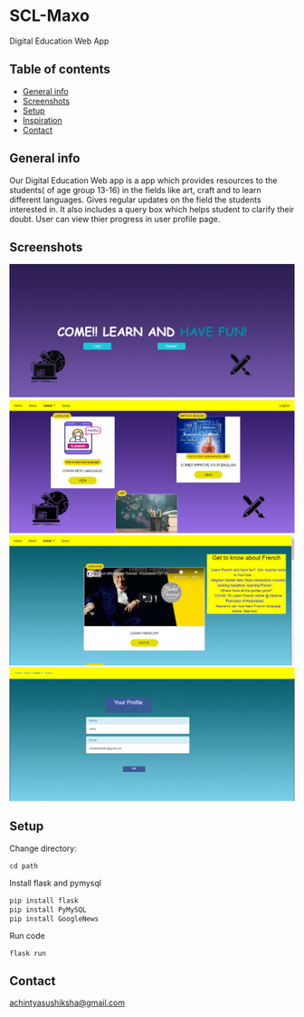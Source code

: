 # SCL-Maxo
Digital Education Web App

## Table of contents
* [General info](#general-info)
* [Screenshots](#screenshots)
* [Setup](#setup)
* [Inspiration](#inspiration)
* [Contact](#contact)

## General info
Our Digital Education Web app is a app which provides resources to the students( of age group 13-16) in the fields like art, craft and to learn different languages. 
Gives regular updates on the field the students interested in.
It also includes a query box which helps student to clarify their doubt.
User can view thier progress in user profile page.

## Screenshots
![home page](./maxo_scl/static/images/snapshots/home_achintya.PNG "Home page")
![main page](./maxo_scl/static/images/snapshots/mainpage_whatsapp.PNG "Main page")
![language page](./maxo_scl/static/images/snapshots/language_achintya.PNG "Language page")
![profile](./maxo_scl/static/images/snapshots/profile_achintya.PNG "User Profile")

## Setup
Change directory:
```
cd path
```
Install flask and pymysql
```
pip install flask
pip install PyMySQL
pip install GoogleNews
```
Run code
```
flask run
```

## Contact
 achintyasushiksha@gmail.com

